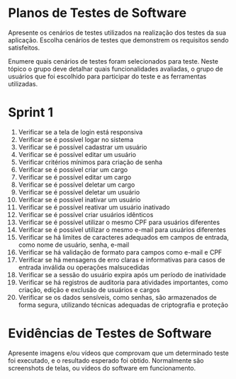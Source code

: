 # Planos de Testes de Software

Apresente os cenários de testes utilizados na realização dos testes da sua aplicação. Escolha cenários de testes que demonstrem os requisitos sendo satisfeitos.

Enumere quais cenários de testes foram selecionados para teste. Neste tópico o grupo deve detalhar quais funcionalidades avaliadas, o grupo de usuários que foi escolhido para participar do teste e as ferramentas utilizadas.

# Sprint 1

1. Verificar se a tela de login está responsiva
2. Verificar se é possível logar no sistema
3. Verificar se é possível cadastrar um usuário
4. Verificar se é possível editar um usuário
5. Verificar critérios mínimos para criação de senha
6. Verificar se é possível criar um cargo
7. Verificar se é possível editar um cargo
8. Verificar se é possível deletar um cargo
9. Verificar se é possível deletar um usuário
10. Verificar se é possível inativar um usuário
11. Verificar se é possível reativar um usuário inativado
12. Verificar se é possível criar usuários idênticos
13. Verificar se é possível utilizar o mesmo CPF para usuários diferentes
14. Verificar se é possível utilizar o mesmo e-mail para usuários diferentes
15. Verificar se há limites de caracteres adequados em campos de entrada, como nome de usuário, senha, e-mail
16. Verificar se há validação de formato para campos como e-mail e CPF
17. Verificar se há mensagens de erro claras e informativas para casos de entrada inválida ou operações malsucedidas
18. Verificar se a sessão do usuário expira após um período de inatividade
19. Verificar se há registros de auditoria para atividades importantes, como criação, edição e exclusão de usuários e cargos
20. Verificar se os dados sensíveis, como senhas, são armazenados de forma segura, utilizando técnicas adequadas de criptografia e proteção


 
# Evidências de Testes de Software

Apresente imagens e/ou vídeos que comprovam que um determinado teste foi executado, e o resultado esperado foi obtido. Normalmente são screenshots de telas, ou vídeos do software em funcionamento.
